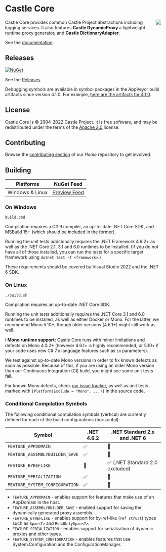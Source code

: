 # Castle Core

<img align="right" src="docs/images/castle-logo.png">

Castle Core provides common Castle Project abstractions including logging services. It also features **Castle DynamicProxy** a lightweight runtime proxy generator, and **Castle DictionaryAdapter**.

See the [documentation](docs/README.md).

## Releases

[![NuGet](https://img.shields.io/nuget/v/Castle.Core.svg)](https://www.nuget.org/packages/Castle.Core/)

See the [Releases](https://github.com/castleproject/Core/releases).

Debugging symbols are available in symbol packages in the AppVeyor build artifacts since version 4.1.0. For example, [here are the artifacts for 4.1.0](https://ci.appveyor.com/project/castleproject/core/build/4.1.0/artifacts).

## License

Castle Core is &copy; 2004-2022 Castle Project. It is free software, and may be redistributed under the terms of the [Apache 2.0](http://opensource.org/licenses/Apache-2.0) license.

## Contributing

Browse the [contributing section](https://github.com/castleproject/Home#its-community-driven) of our _Home_ repository to get involved.

## Building

| Platforms       | NuGet Feed |
|-----------------|------------|
| Windows & Linux | [Preview Feed](https://ci.appveyor.com/nuget/core-0mhe40ifodk8)

### On Windows

```
build.cmd
```

Compilation requires a C# 9 compiler, an up-to-date .NET Core SDK, and MSBuild 15+ (which should be included in the former).

Running the unit tests additionally requires the .NET Framework 4.6.2+ as well as the .NET Core 2.1, 3.1 and 6.0 runtimes to be installed. (If you do not have all of those installed, you can run the tests for a specific target framework using `dotnet test -f <framework>`.)

These requirements should be covered by Visual Studio 2022 and the .NET 6 SDK.

### On Linux

```
./build.sh
```

Compilation requires an up-to-date .NET Core SDK.

Running the unit tests additionally requires the .NET Core 3.1 and 6.0 runtimes to be installed, as well as either Docker or Mono. For the latter, we recommend Mono 5.10+, though older versions (4.6.1+) might still work as well.

:information_source: **Mono runtime support:** Castle Core runs with minor limitations and defects on Mono 4.0.2+ (however 4.6.1+ is highly recommended, or 5.10+ if your code uses new C# 7.x language features such as `in` parameters).

We test against up-to-date Mono versions in order to fix known defects as soon as possible. Because of this, if you are using an older Mono version than our Continuous Integration (CI) build, you might see some unit tests fail.

For known Mono defects, check [our issue tracker](https://github.com/castleproject/Core/issues?utf8=%E2%9C%93&q=is%3Aissue%20is%3Aopen%20mono), as well as unit tests marked with `[Platform(Exclude = "Mono", ...)]` in the source code.

### Conditional Compilation Symbols

The following conditional compilation symbols (vertical) are currently defined for each of the build configurations (horizontal):

Symbol                              | .NET 4.6.2         | .NET Standard 2.x and .NET 6
----------------------------------- | ------------------ | ----------------------------
`FEATURE_APPDOMAIN`                 | :white_check_mark: | :no_entry_sign:
`FEATURE_ASSEMBLYBUILDER_SAVE`      | :white_check_mark: | :no_entry_sign:
`FEATURE_BYREFLIKE`                 | :no_entry_sign:    | :white_check_mark: (.NET Standard 2.0 excluded)
`FEATURE_SERIALIZATION`             | :white_check_mark: | :no_entry_sign:
`FEATURE_SYSTEM_CONFIGURATION`      | :white_check_mark: | :no_entry_sign:

* `FEATURE_APPDOMAIN` - enables support for features that make use of an AppDomain in the host.
* `FEATURE_ASSEMBLYBUILDER_SAVE` - enabled support for saving the dynamically generated proxy assembly.
* `FEATURE_BYREFLIKE` - enables support for by-ref-like (`ref struct`) types such as `Span<T>` and `ReadOnlySpan<T>`.
* `FEATURE_SERIALIZATION` - enables support for serialization of dynamic proxies and other types.
* `FEATURE_SYSTEM_CONFIGURATION` - enables features that use System.Configuration and the ConfigurationManager.
